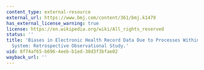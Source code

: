 ```yaml
---
content_type: external-resource
external_url: https://www.bmj.com/content/361/bmj.k1479
has_external_license_warning: true
license: https://en.wikipedia.org/wiki/All_rights_reserved
status: ''
title: 'Biases in Electronic Health Record Data Due to Processes Within the Healthcare
  System: Retrospective Observational Study.'
uid: 8f74af65-b696-4eeb-b1ed-38d3f3bfae02
wayback_url: ''
---
```


